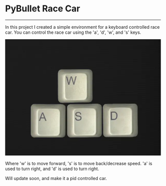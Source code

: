 # PyBullet Race Car

___

In this project I created a simple environment for a keyboard controlled race car. 
You can control the race car using the 'a', 'd', 'w', and 's' keys. 

![](Images/keys.png)

Where 'w' is to move forward, 's' is to move back/decrease speed. 
'a' is used to turn right, and 'd' is used to turn right. 

Will update soon, and make it a pid controlled car. 